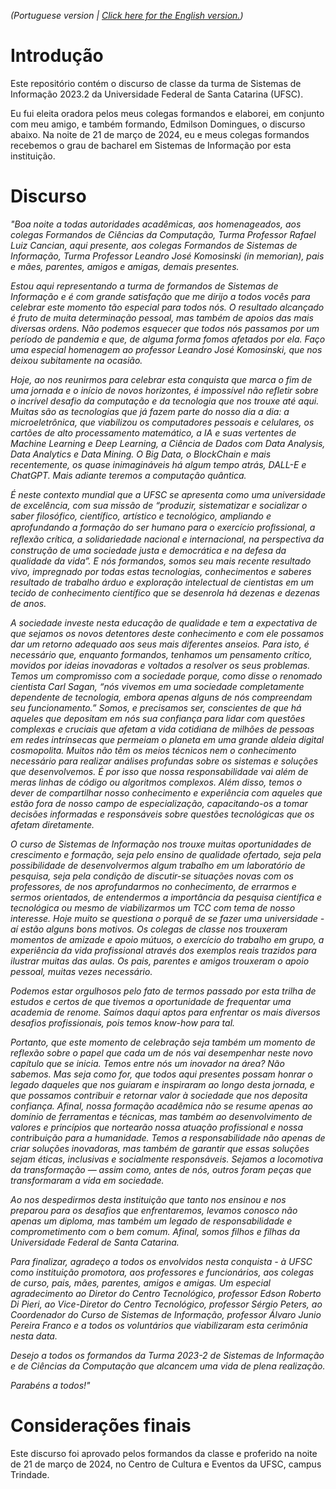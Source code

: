 _(Portuguese version | [Click here for the English version.](https://github.com/barbaracalderon/graduation-speech-2024/blob/main/README-en.md))_

# Introdução

Este repositório contém o discurso de classe da turma de Sistemas de Informação 2023.2 da Universidade Federal de Santa Catarina (UFSC).

Eu fui eleita oradora pelos meus colegas formandos e elaborei, em conjunto com meu amigo, e também formando, Edmilson Domingues, o discurso abaixo. Na noite de 21 de março de 2024, eu e meus colegas formandos recebemos o grau de bacharel em Sistemas de Informação por esta instituição.

# Discurso

_"Boa noite a todas autoridades acadêmicas, aos homenageados, aos colegas Formandos de Ciências da Computação, Turma Professor Rafael Luiz Cancian, aqui presente, aos colegas Formandos de Sistemas de Informação, Turma Professor Leandro José Komosinski (in memorian), pais e mães, parentes, amigos e amigas, demais presentes._

_Estou aqui representando a turma de formandos de Sistemas de Informação e é com grande satisfação que me dirijo a todos vocês para celebrar este momento tão especial para todos nós. O resultado alcançado é fruto de muita determinação pessoal, mas também de apoios das mais diversas ordens. Não podemos esquecer que todos nós passamos por um período de pandemia e que, de alguma forma fomos afetados por ela. Faço uma especial homenagem ao professor Leandro José Komosinski, que nos deixou subitamente na ocasião._

_Hoje, ao nos reunirmos para celebrar esta conquista que marca o fim de uma jornada e o início de novos horizontes, é impossível não refletir sobre o incrível desafio da computação e da tecnologia que nos trouxe até aqui. Muitas são as tecnologias que já fazem parte do nosso dia a dia: a microeletrônica, que viabilizou os computadores pessoais e celulares, os cartões de alto processamento matemático, a IA e suas vertentes de Machine Learning e Deep Learning, a Ciência de Dados com Data Analysis, Data Analytics e Data Mining. O Big Data, o BlockChain e mais recentemente, os quase inimagináveis há algum tempo atrás, DALL-E e ChatGPT. Mais adiante teremos a computação quântica._

_É neste contexto mundial que a UFSC se apresenta como uma universidade de excelência, com sua missão de “produzir, sistematizar e socializar o saber filosófico, científico, artístico e tecnológico, ampliando e aprofundando a formação do ser humano para o exercício proﬁssional, a reﬂexão crítica, a solidariedade nacional e internacional, na perspectiva da construção de uma sociedade justa e democrática e na defesa da qualidade da vida”. E nós formandos, somos seu mais recente resultado vivo, impregnado por todas estas tecnologias, conhecimentos e saberes resultado de trabalho árduo e exploração intelectual de cientistas em um tecido de conhecimento científico que se desenrola há dezenas e dezenas de anos._

_A sociedade investe nesta educação de qualidade e tem a expectativa de que sejamos os novos detentores deste conhecimento e com ele possamos dar um retorno adequado aos seus mais diferentes anseios. Para isto, é necessário que, enquanto formandos, tenhamos um pensamento crítico, movidos por ideias inovadoras e voltados a resolver os seus problemas. Temos um compromisso com a sociedade porque, como disse o renomado cientista Carl Sagan, “nós vivemos em uma sociedade completamente dependente de tecnologia, embora apenas alguns de nós compreendam seu funcionamento.” Somos, e precisamos ser, conscientes de que há aqueles que depositam em nós sua confiança para lidar com questões complexas e cruciais que afetam a vida cotidiana de milhões de pessoas em redes intrínsecas que permeiam o planeta em uma grande aldeia digital cosmopolita. Muitos não têm os meios técnicos nem o conhecimento necessário para realizar análises profundas sobre os sistemas e soluções que desenvolvemos. É por isso que nossa responsabilidade vai além de meras linhas de código ou algoritmos complexos. Além disso, temos o dever de compartilhar nosso conhecimento e experiência com aqueles que estão fora de nosso campo de especialização, capacitando-os a tomar decisões informadas e responsáveis sobre questões tecnológicas que os afetam diretamente._

_O curso de Sistemas de Informação nos trouxe muitas oportunidades de crescimento e formação, seja pelo ensino de qualidade ofertado, seja pela possibilidade de desenvolvermos algum trabalho em um laboratório de pesquisa, seja pela condição de discutir-se situações novas com os professores, de nos aprofundarmos no conhecimento, de errarmos e sermos orientados, de entendermos a importância da pesquisa científica e tecnológica ou mesmo de viabilizarmos um TCC com tema de nosso interesse. Hoje muito se questiona o porquê de se fazer uma universidade - aí estão alguns bons motivos. Os colegas de classe nos trouxeram momentos de amizade e apoio mútuos, o exercício do trabalho em grupo, a experiência da vida profissional através dos exemplos reais trazidos para ilustrar muitas das aulas. Os pais, parentes e amigos trouxeram o apoio pessoal, muitas vezes necessário._

_Podemos estar orgulhosos pelo fato de termos passado por esta trilha de estudos e certos de que tivemos a oportunidade de frequentar uma academia de renome. Saímos daqui aptos para enfrentar os mais diversos desafios profissionais, pois temos know-how para tal._

_Portanto, que este momento de celebração seja também um momento de reflexão sobre o papel que cada um de nós vai desempenhar neste novo capítulo que se inicia. Temos entre nós um inovador na área? Não sabemos. Mas seja como for, que todos aqui presentes possam honrar o legado daqueles que nos guiaram e inspiraram ao longo desta jornada, e que possamos contribuir e retornar valor à sociedade que nos deposita confiança. Afinal, nossa formação acadêmica não se resume apenas ao domínio de ferramentas e técnicas, mas também ao desenvolvimento de valores e princípios que nortearão nossa atuação profissional e nossa contribuição para a humanidade. Temos a responsabilidade não apenas de criar soluções inovadoras, mas também de garantir que essas soluções sejam éticas, inclusivas e socialmente responsáveis. Sejamos a locomotiva da transformação — assim como, antes de nós, outros foram peças que transformaram a vida em sociedade._

_Ao nos despedirmos desta instituição que tanto nos ensinou e nos preparou para os desafios que enfrentaremos, levamos conosco não apenas um diploma, mas também um legado de responsabilidade e comprometimento com o bem comum. Afinal, somos filhos e filhas da Universidade Federal de Santa Catarina._

_Para finalizar, agradeço a todos os envolvidos nesta conquista - à UFSC como instituição promotora, aos professores e funcionários, aos colegas de curso, pais, mães, parentes, amigos e amigas. Um especial agradecimento ao Diretor do Centro Tecnológico, professor Edson Roberto Di Pieri, ao Vice-Diretor do Centro Tecnológico, professor Sérgio Peters, ao Coordenador do Curso de Sistemas de Informação, professor Álvaro Junio Pereira Franco e a todos os voluntários que viabilizaram esta cerimônia nesta data._

_Desejo a todos os formandos da Turma 2023-2 de Sistemas de Informação e de Ciências da Computação que alcancem uma vida de plena realização._

_Parabéns a todos!"_

# Considerações finais

Este discurso foi aprovado pelos formandos da classe e proferido na noite de 21 de março de 2024, no Centro de Cultura e Eventos da UFSC, campus Trindade.

